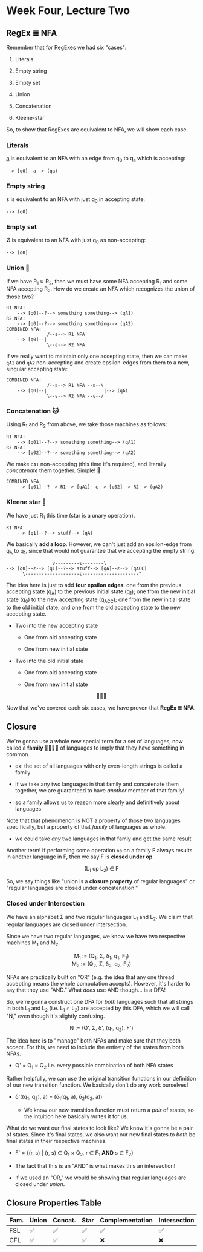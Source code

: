 # Week Four, Lecture Two

## RegEx ≣ NFA

Remember that for RegExes we had six "cases":

1. Literals

2. Empty string

3. Empty set

4. Union

5. Concatenation

6. Kleene-star

So, to show that RegExes are equivalent to NFA, we will show each case.

### Literals

<u>a</u> is equivalent to an NFA with an edge from q<sub>0</sub> to q<sub>a</sub> which is accepting:

```
--> [q0]--a--> (qa)
```

### Empty string

ε is equivalent to an NFA with just q<sub>0</sub> in accepting state:

```
--> (q0)
```

### Empty set

Ø is equivalent to an NFA with just q<sub>0</sub> as non-accepting:

```
--> [q0]
```

### Union 🦄

If we have R<sub>1</sub> ∪ R<sub>2</sub>, then we must have some NFA accepting R<sub>1</sub> and some NFA accepting R<sub>2</sub>. How do we create an NFA which recognizes the union of those two?

```
R1 NFA:
    --> [q0]--?--> something something--> (qA1)
R2 NFA:
    --> [q0]--?--> something something--> (qA2)
COMBINED NFA:
               /--ε--> R1 NFA
    --> [q0]--|
               \--ε--> R2 NFA
```

If we really want to maintain only one accepting state, then we can make `qA1` and `qA2` non-accepting and create epsilon-edges from them to a new, singular accepting state:

```
COMBINED NFA:
               /--ε--> R1 NFA --ε--\
    --> [q0]--|                     |--> (qA)
               \--ε--> R2 NFA --ε--/
```

### Concatenation 🐱

Using R<sub>1</sub> and R<sub>2</sub> from above, we take those machines as follows:

```
R1 NFA:
    --> [q01]--?--> something something--> (qA1)
R2 NFA:
    --> [q02]--?--> something something--> (qA2)
```

We make `qA1` non-accepting (this time it's required), and literally *concatenate* them together. Simple! 🍋

```
COMBINED NFA:
    --> [q01]--?--> R1--> [qA1]--ε--> [q02]--> R2--> (qA2)
```

### Kleene star 🌟

We have just R<sub>1</sub> this time (star is a unary operation).

```
R1 NFA:
    --> [q1]--?--> stuff--> (qA)
```

We basically **add a loop**. However, we can't just add an epsilon-edge from q<sub>A</sub> to q<sub>1</sub>, since that would not guarantee that we accepting the empty string.

```
                 v---------ε--------\
--> [q0]--ε--> [q1]--?--> stuff--> [qA]--ε--> (qACC)
      \--------------------ε---------------------^
```

The idea here is just to add **four epsilon edges**: one from the previous accepting state (q<sub>A</sub>) to the previous initial state (q<sub>1</sub>); one from the new initial state (q<sub>0</sub>) to the new accepting state (q<sub>ACC</sub>); one from the new initial state to the old initial state; and one from the old accepting state to the new accepting state.

- Two into the new accepting state
  
  - One from old accepting state
  
  - One from new initial state

- Two into the old initial state
  
  - One from old accepting state
  
  - One from new initial state

<div align="center">
🦄🐱🌟
</div>

Now that we've covered each six cases, we have proven that **RegEx ≣ NFA**.

## Closure

We're gonna use a whole new special term for a set of languages, now called a **family** 👨‍👨‍👧‍👦 of languages to imply that they have something in common.

- ex: the set of all languages with only even-length strings is called a family

- if we take any two languages in that family and concatenate them together, we are guaranteed to have *another* member of that family!

- so a family allows us to reason more clearly and definitively about languages

Note that that phenomenon is NOT a property of those two languages specifically, but a property of that *family* of languages as whole.

- we could take *any* two languages in that famiy and get the same result

Another term! If performing some operation `op` on a family F always results in another language in F, then we say F is **closed under op**.

<div align="center">
(L<sub>1</sub> op L<sub>2</sub>) ∈ F
</div>

So, we say things like "union is a **closure property** of regular languages" or "regular languages are closed under concatenation."

### Closed under Intersection

We have an alphabet Σ and two regular languages L<sub>1</sub> and L<sub>2</sub>. We claim that regular languages are closed under intersection.

Since we have two regular languages, we know we have two respective machines M<sub>1</sub> and M<sub>2</sub>.

<div align="center">
M<sub>1</sub> := (Q<sub>1</sub>, Σ, δ<sub>1</sub>, q<sub>1</sub>, F<sub>1</sub>)
<br>
M<sub>2</sub> := (Q<sub>2</sub>, Σ, δ<sub>2</sub>, q<sub>2</sub>, F<sub>2</sub>)
<br>
</div>

NFAs are practically built on "OR" (e.g. the idea that any one thread accepting means the whole computation accepts). However, it's harder to say that they use "AND." What *does* use AND though... is a DFA!

So, we're gonna construct one DFA for *both* languages such that all strings in both L<sub>1</sub> and L<sub>2</sub> (i.e. L<sub>1</sub> ∩ L<sub>2</sub>) are accepted by this DFA, which we will call "N," even though it's slightly confusing.

<div align="center">
N := (Q', Σ, δ', (q<sub>1</sub>, q<sub>2</sub>), F')
<br>
</div>

The idea here is to "manage" both NFAs and make sure that they both accept. For this, we need to include the entirety of the states from both NFAs.

- Q' = Q<sub>1</sub> × Q<sub>2</sub> i.e. every possible combination of both NFA states

Rather helpfully, we can use the original transition functions in our definition of our new transition function. We basically don't do any work ourselves!

- δ'((q<sub>1</sub>, q<sub>2</sub>), a) = (δ<sub>1</sub>(q<sub>1</sub>, a), δ<sub>2</sub>(q<sub>2</sub>, a))
  
  - We know our new transition function must return a *pair* of states, so the intuition here basically writes it for us.

What do we want our final states to look like? We know it's gonna be a pair of states. Since it's final states, we also want our new final states to *both* be final states in their respective machines.

- F' = {(r, s) | (r, s) ∈ Q<sub>1</sub> × Q<sub>2</sub>, r ∈ F<sub>1</sub> **AND** s ∈ F<sub>2</sub>}

- The fact that this is an "AND" is what makes this an intersection!

- If we used an "OR," we would be showing that regular languages are closed under *union*.

## Closure Properties Table

| Fam. | Union | Concat. | Star | Complementation | Intersection | Reversal |
| ---- | ----- | ------- | ---- | --------------- | ------------ | -------- |
| FSL  | ✅    | ✅      | ✅   | ✅              | ✅           | ✅       |
| CFL  | ✅    | ✅      | ✅   | ❌              | ❌           | ✅       |


